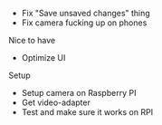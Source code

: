 
- Fix "Save unsaved changes" thing
- Fix camera fucking up on phones

Nice to have
- Optimize UI


Setup
- Setup camera on Raspberry PI
- Get video-adapter
- Test and make sure it works on RPI